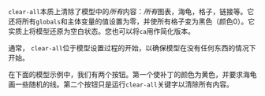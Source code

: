 `clear-all`本质上清除了模型中的*所有*内容：*所有*图表，海龟，格子，链接等。它还将所有`globals`和主体变量的值设置为零，并使所有格子变为黑色（颜色0）。它实质上将模型还原为空白状态。您也可以将`ca`用作简化版本。

通常， `clear-all`位于模型设置过程的开始，以确保模型在没有任何东西的情况下开始。

在下面的模型示例中，我们有两个按钮。第一个使补丁的颜色为黄色，并要求海龟画一些随机的线。第二个按钮只是运行`clear-all`关键字以清除所有内容。
